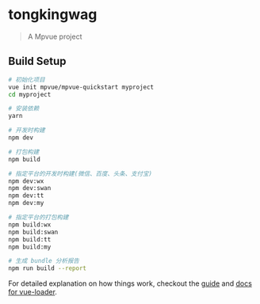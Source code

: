 # tongkingwag

> A Mpvue project

## Build Setup

``` bash
# 初始化项目
vue init mpvue/mpvue-quickstart myproject
cd myproject

# 安装依赖
yarn

# 开发时构建
npm dev

# 打包构建
npm build

# 指定平台的开发时构建(微信、百度、头条、支付宝)
npm dev:wx
npm dev:swan
npm dev:tt
npm dev:my

# 指定平台的打包构建
npm build:wx
npm build:swan
npm build:tt
npm build:my

# 生成 bundle 分析报告
npm run build --report
```

For detailed explanation on how things work, checkout the [guide](http://vuejs-templates.github.io/webpack/) and [docs for vue-loader](http://vuejs.github.io/vue-loader).

